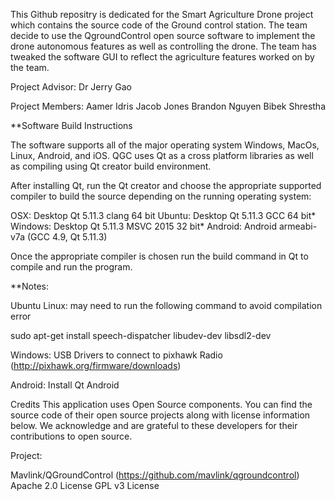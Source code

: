 ﻿
This Github repositry is dedicated for the Smart Agriculture Drone project which contains the source code of the Ground control station. The team decide to use the QgroundControl open source software to implement the drone autonomous features as well as controlling the drone. The team has tweaked the software GUI to reflect the agriculture features worked on by the team. 

Project Advisor:
Dr Jerry Gao 

Project Members: 
Aamer Idris
Jacob Jones
Brandon Nguyen
Bibek Shrestha



**Software Build Instructions

The software supports all of the major operating system Windows, MacOs, Linux, Android, and iOS. QGC uses Qt as a cross platform libraries as well as compiling using Qt creator build environment. 

After installing Qt, run the Qt creator and choose the appropriate supported compiler to build the source depending on the running operating system:

OSX: Desktop Qt 5.11.3 clang 64 bit
Ubuntu: Desktop Qt 5.11.3 GCC 64 bit*
Windows: Desktop Qt 5.11.3 MSVC 2015 32 bit*
Android: Android armeabi-v7a (GCC 4.9, Qt 5.11.3)

Once the appropriate compiler is chosen run the build command in Qt to compile and run the program.




**Notes:

Ubuntu Linux: may need to run the following command to avoid compilation error

sudo apt-get install speech-dispatcher libudev-dev libsdl2-dev

Windows: USB Drivers to connect to pixhawk Radio (http://pixhawk.org/firmware/downloads)

Android: Install Qt Android 



Credits
This application uses Open Source components. You can find the source code of their open source projects along with license information below. We acknowledge and are grateful to these developers for their contributions to open source.

Project: 

Mavlink/QGroundControl (https://github.com/mavlink/qgroundcontrol)
Apache 2.0 License
GPL v3 License
